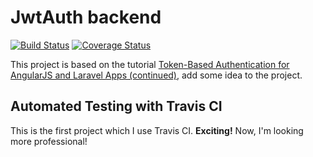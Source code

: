 # JwtAuth backend

[![Build Status](https://travis-ci.org/zc1415926/JwtAuth_backend.svg?branch=master)](https://travis-ci.org/zc1415926/JwtAuth_backend)
[![Coverage Status](https://coveralls.io/repos/zc1415926/JwtAuth_backend/badge.svg?branch=master&service=github)](https://coveralls.io/github/zc1415926/JwtAuth_backend?branch=master)

This project is based on the tutorial [Token-Based Authentication for AngularJS and Laravel Apps (continued)](http://ryanchenkie.com/token-based-authentication-for-angularjs-and-laravel-apps/), add some idea to the project.

## Automated Testing with Travis CI

This is the first project which I use Travis CI. **Exciting!** Now, I'm looking more professional!
